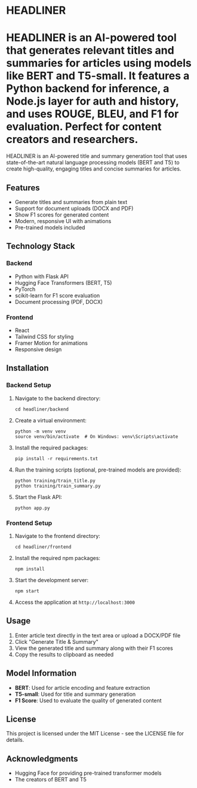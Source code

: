 # HEADLINER
HEADLINER is an AI-powered tool that generates relevant titles and summaries for articles using models like BERT and T5-small. It features a Python backend for inference, a Node.js layer for auth and history, and uses ROUGE, BLEU, and F1 for evaluation. Perfect for content creators and researchers.
=======

HEADLINER is an AI-powered title and summary generation tool that uses state-of-the-art natural language processing models (BERT and T5) to create high-quality, engaging titles and concise summaries for articles.

## Features

- Generate titles and summaries from plain text
- Support for document uploads (DOCX and PDF)
- Show F1 scores for generated content
- Modern, responsive UI with animations
- Pre-trained models included

## Technology Stack

### Backend
- Python with Flask API
- Hugging Face Transformers (BERT, T5)
- PyTorch
- scikit-learn for F1 score evaluation
- Document processing (PDF, DOCX)

### Frontend
- React
- Tailwind CSS for styling
- Framer Motion for animations
- Responsive design

## Installation

### Backend Setup

1. Navigate to the backend directory:
   ```
   cd headliner/backend
   ```

2. Create a virtual environment:
   ```
   python -m venv venv
   source venv/bin/activate  # On Windows: venv\Scripts\activate
   ```

3. Install the required packages:
   ```
   pip install -r requirements.txt
   ```

4. Run the training scripts (optional, pre-trained models are provided):
   ```
   python training/train_title.py
   python training/train_summary.py
   ```

5. Start the Flask API:
   ```
   python app.py
   ```

### Frontend Setup

1. Navigate to the frontend directory:
   ```
   cd headliner/frontend
   ```

2. Install the required npm packages:
   ```
   npm install
   ```

3. Start the development server:
   ```
   npm start
   ```

4. Access the application at `http://localhost:3000`

## Usage

1. Enter article text directly in the text area or upload a DOCX/PDF file
2. Click "Generate Title & Summary"
3. View the generated title and summary along with their F1 scores
4. Copy the results to clipboard as needed

## Model Information

- **BERT**: Used for article encoding and feature extraction
- **T5-small**: Used for title and summary generation
- **F1 Score**: Used to evaluate the quality of generated content

## License

This project is licensed under the MIT License - see the LICENSE file for details.

## Acknowledgments

- Hugging Face for providing pre-trained transformer models
- The creators of BERT and T5
